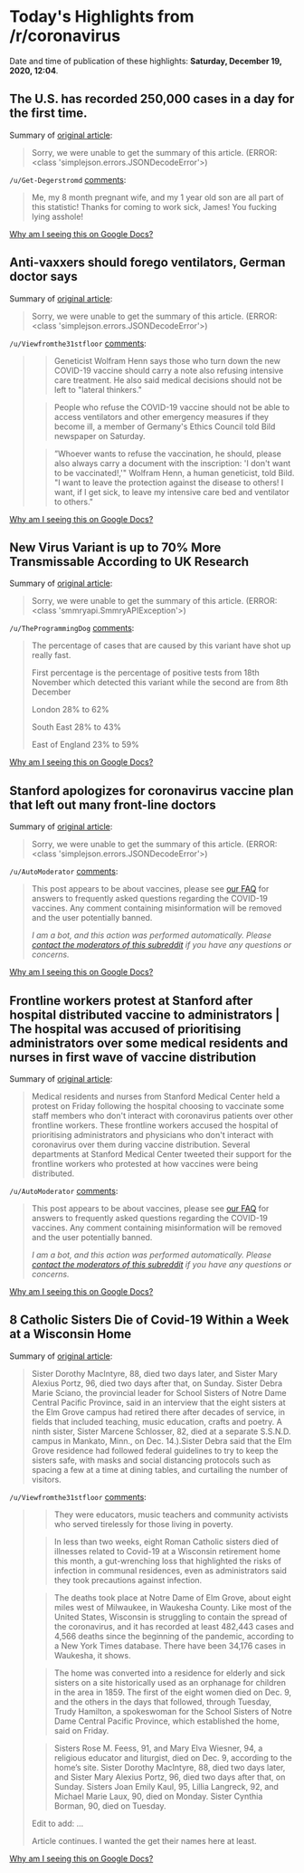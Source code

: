 # Today's Highlights from /r/coronavirus

Date and time of publication of these highlights: **Saturday, December 19, 2020, 12:04**.

## The U.S. has recorded 250,000 cases in a day for the first time.

Summary of [original article](https://www.nytimes.com/live/2020/12/18/world/covid-19-coronavirus/the-us-has-recorded-over-250000-cases-in-a-day-for-the-first-time):

> Sorry, we were unable to get the summary of this article. (ERROR: <class 'simplejson.errors.JSONDecodeError'>)

`/u/Get-Degerstromd` [comments](https://www.reddit.com/r/Coronavirus/comments/kg75fh/the_us_has_recorded_250000_cases_in_a_day_for_the/):

> Me, my 8 month pregnant wife, and my 1 year old son are all part of this statistic! Thanks for coming to work sick, James! You fucking lying asshole!

[Why am I seeing this on Google Docs?](https://docs.google.com/document/d/1Dc6We63vOXIZsc0op-Bt4abqkYjXzOigalQqFxmvvbM/edit?usp=sharing)

## Anti-vaxxers should forego ventilators, German doctor says

Summary of [original article](https://www.dw.com/en/anti-vaxxers-should-forego-ventilators-german-doctor-says/a-55996805):

> Sorry, we were unable to get the summary of this article. (ERROR: <class 'simplejson.errors.JSONDecodeError'>)

`/u/Viewfromthe31stfloor` [comments](https://www.reddit.com/r/Coronavirus/comments/kg9lep/antivaxxers_should_forego_ventilators_german/):

> >Geneticist Wolfram Henn says those who turn down the new COVID-19 vaccine should carry a note also refusing intensive care treatment. He also said medical decisions should not be left to "lateral thinkers."
> 
> >People who refuse the COVID-19 vaccine should not be able to access ventilators and other emergency measures if they become ill, a member of Germany's Ethics Council told Bild newspaper on Saturday.
> 
> >”Whoever wants to refuse the vaccination, he should, please also always carry a document with the inscription: 'I don't want to be vaccinated!,'" Wolfram Henn, a human geneticist, told Bild. "I want to leave the protection against the disease to others! I want, if I get sick, to leave my intensive care bed and ventilator to others."

[Why am I seeing this on Google Docs?](https://docs.google.com/document/d/1Dc6We63vOXIZsc0op-Bt4abqkYjXzOigalQqFxmvvbM/edit?usp=sharing)

## New Virus Variant is up to 70% More Transmissable According to UK Research

Summary of [original article](https://www.bbc.com/news/live/world-55376873):

> Sorry, we were unable to get the summary of this article. (ERROR: <class 'smmryapi.SmmryAPIException'>)

`/u/TheProgrammingDog` [comments](https://www.reddit.com/r/Coronavirus/comments/kgalw1/new_virus_variant_is_up_to_70_more_transmissable/):

> The percentage of cases that are caused by this variant have shot up really fast.
> 
> 
> First percentage is the percentage of positive tests from 18th November which detected this variant while the second are from 8th December
> 
> 
> London 28% to 62%
> 
> South East 28% to 43%
> 
> East of England 23% to 59%

[Why am I seeing this on Google Docs?](https://docs.google.com/document/d/1Dc6We63vOXIZsc0op-Bt4abqkYjXzOigalQqFxmvvbM/edit?usp=sharing)

## Stanford apologizes for coronavirus vaccine plan that left out many front-line doctors

Summary of [original article](https://www.washingtonpost.com/health/2020/12/18/stanford-hospital-protest-covid-vaccine/):

> Sorry, we were unable to get the summary of this article. (ERROR: <class 'simplejson.errors.JSONDecodeError'>)

`/u/AutoModerator` [comments](https://www.reddit.com/r/Coronavirus/comments/kg624h/stanford_apologizes_for_coronavirus_vaccine_plan/):

> This post appears to be about vaccines, please see [our FAQ](https://www.reddit.com/r/Coronavirus/wiki/faq#wiki_where_can_i_find_information_about_the_mechanism_and_progress_of_vaccines.3F) for answers to frequently asked questions regarding the COVID-19 vaccines. Any comment containing misinformation will be removed and the user potentially banned.
> 
> 
> *I am a bot, and this action was performed automatically. Please [contact the moderators of this subreddit](/message/compose/?to=/r/Coronavirus) if you have any questions or concerns.*

[Why am I seeing this on Google Docs?](https://docs.google.com/document/d/1Dc6We63vOXIZsc0op-Bt4abqkYjXzOigalQqFxmvvbM/edit?usp=sharing)

## Frontline workers protest at Stanford after hospital distributed vaccine to administrators | The hospital was accused of prioritising administrators over some medical residents and nurses in first wave of vaccine distribution

Summary of [original article](https://www.independent.co.uk/news/world/americas/stanford-vaccine-protest-hospital-workers-b1776403.html):

> Medical residents and nurses from Stanford Medical Center held a protest on Friday following the hospital choosing to vaccinate some staff members who don't interact with coronavirus patients over other frontline workers. These frontline workers accused the hospital of prioritising administrators and physicians who don't interact with coronavirus over them during vaccine distribution. Several departments at Stanford Medical Center tweeted their support for the frontline workers who protested at how vaccines were being distributed.

`/u/AutoModerator` [comments](https://www.reddit.com/r/Coronavirus/comments/kfv030/frontline_workers_protest_at_stanford_after/):

> This post appears to be about vaccines, please see [our FAQ](https://www.reddit.com/r/Coronavirus/wiki/faq#wiki_where_can_i_find_information_about_the_mechanism_and_progress_of_vaccines.3F) for answers to frequently asked questions regarding the COVID-19 vaccines. Any comment containing misinformation will be removed and the user potentially banned.
> 
> 
> *I am a bot, and this action was performed automatically. Please [contact the moderators of this subreddit](/message/compose/?to=/r/Coronavirus) if you have any questions or concerns.*

[Why am I seeing this on Google Docs?](https://docs.google.com/document/d/1Dc6We63vOXIZsc0op-Bt4abqkYjXzOigalQqFxmvvbM/edit?usp=sharing)

## 8 Catholic Sisters Die of Covid-19 Within a Week at a Wisconsin Home

Summary of [original article](https://www.nytimes.com/2020/12/18/us/wisconsin-nuns-covid-deaths.html):

> Sister Dorothy MacIntyre, 88, died two days later, and Sister Mary Alexius Portz, 96, died two days after that, on Sunday. Sister Debra Marie Sciano, the provincial leader for School Sisters of Notre Dame Central Pacific Province, said in an interview that the eight sisters at the Elm Grove campus had retired there after decades of service, in fields that included teaching, music education, crafts and poetry. A ninth sister, Sister Marcene Schlosser, 82, died at a separate S.S.N.D. campus in Mankato, Minn., on Dec. 14.).Sister Debra said that the Elm Grove residence had followed federal guidelines to try to keep the sisters safe, with masks and social distancing protocols such as spacing a few at a time at dining tables, and curtailing the number of visitors.

`/u/Viewfromthe31stfloor` [comments](https://www.reddit.com/r/Coronavirus/comments/kg8oz1/8_catholic_sisters_die_of_covid19_within_a_week/):

> >They were educators, music teachers and community activists who served tirelessly for those living in poverty.
> 
> >In less than two weeks, eight Roman Catholic sisters died of illnesses related to Covid-19 at a Wisconsin retirement home this month, a gut-wrenching loss that highlighted the risks of infection in communal residences, even as administrators said they took precautions against infection.
> 
> >The deaths took place at Notre Dame of Elm Grove, about eight miles west of Milwaukee, in Waukesha County. Like most of the United States, Wisconsin is struggling to contain the spread of the coronavirus, and it has recorded at least 482,443 cases and 4,566 deaths since the beginning of the pandemic, according to a New York Times database. There have been 34,176 cases in Waukesha, it shows.
> 
> >The home was converted into a residence for elderly and sick sisters on a site historically used as an orphanage for children in the area in 1859. The first of the eight women died on Dec. 9, and the others in the days that followed, through Tuesday, Trudy Hamilton, a spokeswoman for the School Sisters of Notre Dame Central Pacific Province, which established the home, said on Friday.
> 
> >Sisters Rose M. Feess, 91, and Mary Elva Wiesner, 94, a religious educator and liturgist, died on Dec. 9, according to the home’s site. Sister Dorothy MacIntyre, 88, died two days later, and Sister Mary Alexius Portz, 96, died two days after that, on Sunday. Sisters Joan Emily Kaul, 95, Lillia Langreck, 92, and Michael Marie Laux, 90, died on Monday. Sister Cynthia Borman, 90, died on Tuesday.
> 
> 
> Edit to add:
> ...
> 
> Article continues.  I wanted the get their names here at least.

[Why am I seeing this on Google Docs?](https://docs.google.com/document/d/1Dc6We63vOXIZsc0op-Bt4abqkYjXzOigalQqFxmvvbM/edit?usp=sharing)

